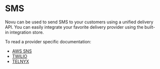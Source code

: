 # SMS

Novu can be used to send SMS to your customers using a unified delivery API. You can easily integrate your favorite delivery provider using the built-in integration store.

To read a provider specific documentation:

- [AWS SNS](/channels/sms/sns)
- [TWILIO](/channels/sms/twilio)
- [TELNYX](https://github.com/novuhq/novu/blob/84682038213c26c526f577c3668e028f6da4936a/docs/docs/channels/sms/telnyx.md)

